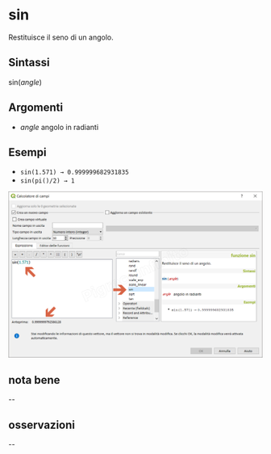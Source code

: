 # sin

Restituisce il seno di un angolo.

## Sintassi

sin(_angle_)

## Argomenti

* _angle_ angolo in radianti

## Esempi

* `sin(1.571) → 0.999999682931835`
* `sin(pi()/2) → 1`

![](/img/matematica/sin/sin1.png)

## nota bene

--

## osservazioni

--
